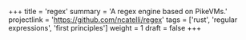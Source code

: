 +++
title = 'regex'
summary = 'A regex engine based on PikeVMs.'
projectlink = 'https://github.com/ncatelli/regex'
tags = ['rust', 'regular expressions', 'first principles']
weight = 1
draft = false
+++
